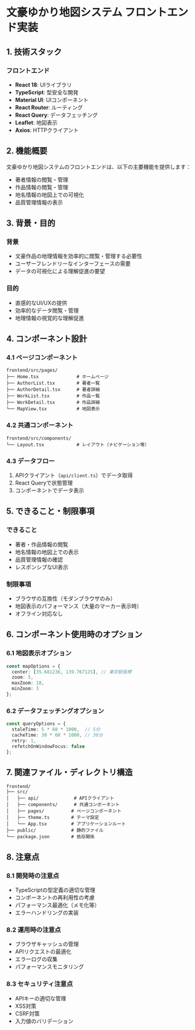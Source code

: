 # 文豪ゆかり地図システム フロントエンド実装

## 1. 技術スタック

### フロントエンド
- **React 18**: UIライブラリ
- **TypeScript**: 型安全な開発
- **Material UI**: UIコンポーネント
- **React Router**: ルーティング
- **React Query**: データフェッチング
- **Leaflet**: 地図表示
- **Axios**: HTTPクライアント

## 2. 機能概要

文豪ゆかり地図システムのフロントエンドは、以下の主要機能を提供します：

- 著者情報の閲覧・管理
- 作品情報の閲覧・管理
- 地名情報の地図上での可視化
- 品質管理情報の表示

## 3. 背景・目的

### 背景
- 文豪作品の地理情報を効率的に閲覧・管理する必要性
- ユーザーフレンドリーなインターフェースの需要
- データの可視化による理解促進の要望

### 目的
- 直感的なUI/UXの提供
- 効率的なデータ閲覧・管理
- 地理情報の視覚的な理解促進

## 4. コンポーネント設計

### 4.1 ページコンポーネント
```
frontend/src/pages/
├── Home.tsx              # ホームページ
├── AuthorList.tsx        # 著者一覧
├── AuthorDetail.tsx      # 著者詳細
├── WorkList.tsx          # 作品一覧
├── WorkDetail.tsx        # 作品詳細
└── MapView.tsx           # 地図表示
```

### 4.2 共通コンポーネント
```
frontend/src/components/
└── Layout.tsx            # レイアウト（ナビゲーション等）
```

### 4.3 データフロー
1. APIクライアント（`api/client.ts`）でデータ取得
2. React Queryで状態管理
3. コンポーネントでデータ表示

## 5. できること・制限事項

### できること
- 著者・作品情報の閲覧
- 地名情報の地図上での表示
- 品質管理情報の確認
- レスポンシブなUI表示

### 制限事項
- ブラウザの互換性（モダンブラウザのみ）
- 地図表示のパフォーマンス（大量のマーカー表示時）
- オフライン対応なし

## 6. コンポーネント使用時のオプション

### 6.1 地図表示オプション
```typescript
const mapOptions = {
  center: [35.681236, 139.767125], // 東京駅座標
  zoom: 5,
  maxZoom: 18,
  minZoom: 3
};
```

### 6.2 データフェッチングオプション
```typescript
const queryOptions = {
  staleTime: 5 * 60 * 1000,  // 5分
  cacheTime: 30 * 60 * 1000, // 30分
  retry: 1,
  refetchOnWindowFocus: false
};
```

## 7. 関連ファイル・ディレクトリ構造

```
frontend/
├── src/
│   ├── api/             # APIクライアント
│   ├── components/      # 共通コンポーネント
│   ├── pages/          # ページコンポーネント
│   ├── theme.ts        # テーマ設定
│   └── App.tsx         # アプリケーションルート
├── public/             # 静的ファイル
└── package.json        # 依存関係
```

## 8. 注意点

### 8.1 開発時の注意点
- TypeScriptの型定義の適切な管理
- コンポーネントの再利用性の考慮
- パフォーマンス最適化（メモ化等）
- エラーハンドリングの実装

### 8.2 運用時の注意点
- ブラウザキャッシュの管理
- APIリクエストの最適化
- エラーログの収集
- パフォーマンスモニタリング

### 8.3 セキュリティ注意点
- APIキーの適切な管理
- XSS対策
- CSRF対策
- 入力値のバリデーション 